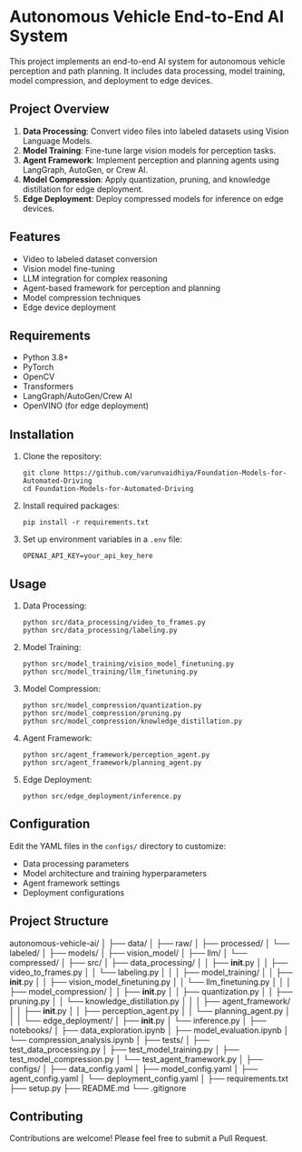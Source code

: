 
# Autonomous Vehicle End-to-End AI System

This project implements an end-to-end AI system for autonomous vehicle perception and path planning. It includes data processing, model training, model compression, and deployment to edge devices.

## Project Overview

1. **Data Processing**: Convert video files into labeled datasets using Vision Language Models.
2. **Model Training**: Fine-tune large vision models for perception tasks.
3. **Agent Framework**: Implement perception and planning agents using LangGraph, AutoGen, or Crew AI.
4. **Model Compression**: Apply quantization, pruning, and knowledge distillation for edge deployment.
5. **Edge Deployment**: Deploy compressed models for inference on edge devices.

## Features

- Video to labeled dataset conversion
- Vision model fine-tuning
- LLM integration for complex reasoning
- Agent-based framework for perception and planning
- Model compression techniques
- Edge device deployment

## Requirements

- Python 3.8+
- PyTorch
- OpenCV
- Transformers
- LangGraph/AutoGen/Crew AI
- OpenVINO (for edge deployment)

## Installation

1. Clone the repository:
   ```
   git clone https://github.com/varunvaidhiya/Foundation-Models-for-Automated-Driving
   cd Foundation-Models-for-Automated-Driving
   ```

2. Install required packages:
   ```
   pip install -r requirements.txt
   ```

3. Set up environment variables in a `.env` file:
   ```
   OPENAI_API_KEY=your_api_key_here
   ```

## Usage

1. Data Processing:
   ```
   python src/data_processing/video_to_frames.py
   python src/data_processing/labeling.py
   ```

2. Model Training:
   ```
   python src/model_training/vision_model_finetuning.py
   python src/model_training/llm_finetuning.py
   ```

3. Model Compression:
   ```
   python src/model_compression/quantization.py
   python src/model_compression/pruning.py
   python src/model_compression/knowledge_distillation.py
   ```

4. Agent Framework:
   ```
   python src/agent_framework/perception_agent.py
   python src/agent_framework/planning_agent.py
   ```

5. Edge Deployment:
   ```
   python src/edge_deployment/inference.py
   ```

## Configuration

Edit the YAML files in the `configs/` directory to customize:
- Data processing parameters
- Model architecture and training hyperparameters
- Agent framework settings
- Deployment configurations

## Project Structure


autonomous-vehicle-ai/
│
├── data/
│   ├── raw/
│   ├── processed/
│   └── labeled/
│
├── models/
│   ├── vision_model/
│   ├── llm/
│   └── compressed/
│
├── src/
│   ├── data_processing/
│   │   ├── __init__.py
│   │   ├── video_to_frames.py
│   │   └── labeling.py
│   │
│   ├── model_training/
│   │   ├── __init__.py
│   │   ├── vision_model_finetuning.py
│   │   └── llm_finetuning.py
│   │
│   ├── model_compression/
│   │   ├── __init__.py
│   │   ├── quantization.py
│   │   ├── pruning.py
│   │   └── knowledge_distillation.py
│   │
│   ├── agent_framework/
│   │   ├── __init__.py
│   │   ├── perception_agent.py
│   │   └── planning_agent.py
│   │
│   └── edge_deployment/
│       ├── __init__.py
│       └── inference.py
│
├── notebooks/
│   ├── data_exploration.ipynb
│   ├── model_evaluation.ipynb
│   └── compression_analysis.ipynb
│
├── tests/
│   ├── test_data_processing.py
│   ├── test_model_training.py
│   ├── test_model_compression.py
│   └── test_agent_framework.py
│
├── configs/
│   ├── data_config.yaml
│   ├── model_config.yaml
│   ├── agent_config.yaml
│   └── deployment_config.yaml
│
├── requirements.txt
├── setup.py
├── README.md
└── .gitignore


## Contributing

Contributions are welcome! Please feel free to submit a Pull Request.

